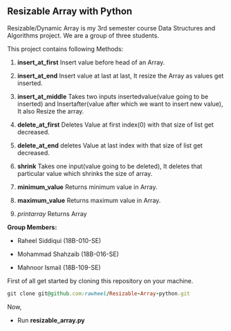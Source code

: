 ## Resizable Array with Python

Resizable/Dynamic Array is my 3rd semester course Data Structures and Algorithms project. We are a group of three students.

This project contains following Methods:

1) **insert_at_first**
	Insert value before head of an Array.

2) **insert_at_end**
	Insert value at last at last, It resize the Array as values get inserted.

3) **insert_at_middle**
	Takes two inputs insertedvalue(value going to be inserted) and Insertafter(value after which we want to insert new value), It also Resize the array.

4) **delete_at_first**
	Deletes Value at first index(0) with that size of list get decreased.

5) **delete_at_end**
	deletes Value at last index with that size of list get decreased.

6) **shrink**
	Takes one input(value going to be deleted), It deletes that particular value which shrinks the size of array.

7) **minimum_value**
	Returns minimum value in Array.

8) **maximum_value**
	Returns maximum value in Array.
9) *printarray*
	Returns Array

**Group Members:**

- Raheel Siddiqui (18B-010-SE)

- Mohammad Shahzaib (18B-016-SE)

- Mahnoor Ismail (18B-109-SE)

First of all get started by cloning this repository on your machine.  
```ruby
git clone git@github.com:rawheel/Resizable-Array-python.git 
```

Now,

- Run **resizable_array.py**